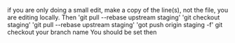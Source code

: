 
if you are only doing a small edit, make a copy of the line(s), not the file, you are editing locally.
Then 'git pull --rebase upstream staging'
'git checkout staging'
'git pull --rebase upstream staging'
'got push origin staging -f'
git checkout your branch name
You should be set then
